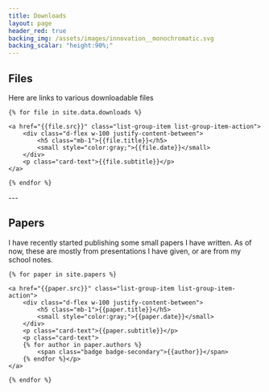 ```yaml
---
title: Downloads
layout: page
header_red: true
backing_img: /assets/images/innovation__monochromatic.svg
backing_scalar: "height:90%;"
---
```


## Files

Here are links to various downloadable files

<div class="list-group" id="posts">

    {% for file in site.data.downloads %}

    <a href="{{file.src}}" class="list-group-item list-group-item-action">
        <div class="d-flex w-100 justify-content-between">
            <h5 class="mb-1">{{file.title}}</h5>
            <small style="color:gray;">{{file.date}}</small>
        </div>
        <p class="card-text">{{file.subtitle}}</p>
    </a>

    {% endfor %}
</div>
---


## Papers

I have recently started publishing some small papers I have written. As of now, these are mostly from presentations I have given, or are from my school notes.

<div class="list-group" id="posts">

    {% for paper in site.papers %}

    <a href="{{paper.src}}" class="list-group-item list-group-item-action">
        <div class="d-flex w-100 justify-content-between">
            <h5 class="mb-1">{{paper.title}}</h5>
            <small style="color:gray;">{{paper.date}}</small>
        </div>
        <p class="card-text">{{paper.subtitle}}</p>
        <p class="card-text">
        {% for author in paper.authors %}
            <span class="badge badge-secondary">{{author}}</span>
        {% endfor %}</p>
    </a>

    {% endfor %}
</div>